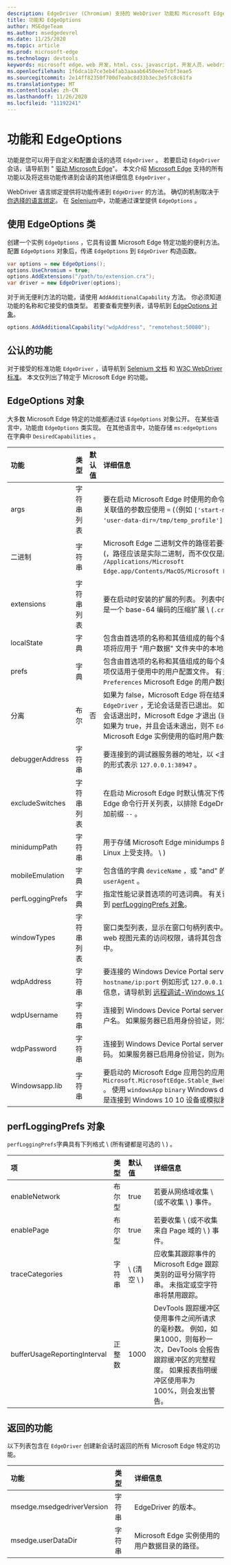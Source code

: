```yaml
---
description: EdgeDriver (Chromium) 支持的 WebDriver 功能和 Microsoft Edge 特定选项的参考。
title: 功能和 EdgeOptions
author: MSEdgeTeam
ms.author: msedgedevrel
ms.date: 11/25/2020
ms.topic: article
ms.prod: microsoft-edge
ms.technology: devtools
keywords: microsoft edge，web 开发，html，css，javascript，开发人员，webdriver，selenium，测试，工具，自动化，测试
ms.openlocfilehash: 1f6dca1b7ce3eb4fab3aaaab6450eee7cbf3eae5
ms.sourcegitcommit: 2e14ff82350f700d7eabc8d33b3ec3e5fc8c61fa
ms.translationtype: MT
ms.contentlocale: zh-CN
ms.lasthandoff: 11/26/2020
ms.locfileid: "11192241"
---
```

# 功能和 EdgeOptions  

功能是您可以用于自定义和配置会话的选项 `EdgeDriver` 。  若要启动 `EdgeDriver` 会话，请导航到 " [驱动 Microsoft Edge][DrivingEdgeWebDriverIndex]"。  本文介绍 [Microsoft Edge][DownloadEdgeWebDriverIndex] 支持的所有功能以及将这些功能传递到会话的其他详细信息 `EdgeDriver` 。  

WebDriver 语言绑定提供将功能传递到 `EdgeDriver` 的方法。  确切的机制取决于 [你选择的语言绑定][ChooseLanguageBindingWebDriverIndex]。  在 [Selenium][SeleniumMain]中，功能通过课堂提供 `EdgeOptions` 。  

## 使用 EdgeOptions 类  

创建一个实例 `EdgeOptions` ，它具有设置 Microsoft Edge 特定功能的便利方法。  配置 `EdgeOptions` 对象后，传递 `EdgeOptions` 到 `EdgeDriver` 构造函数。  

```csharp
var options = new EdgeOptions();
options.UseChromium = true;
options.AddExtensions("/path/to/extension.crx");
var driver = new EdgeDriver(options);
```  

对于尚无便利方法的功能，请使用 `AddAdditionalCapability` 方法。  你必须知道功能的名称和它接受的值类型。  若要查看完整列表，请导航到 [EdgeOptions 对象](#edgeoptions-object)。  

```csharp
options.AddAdditionalCapability("wdpAddress", "remotehost:50080");
```  

## 公认的功能  

对于接受的标准功能 `EdgeDriver` ，请导航到 [Selenium 文档][SharedCapabilitiesSeleniumDocumentation] 和 [W3C WebDriver 标准][CapabilitiesW3cWebdriver]。  本文仅列出了特定于 Microsoft Edge 的功能。  

## EdgeOptions 对象  

大多数 Microsoft Edge 特定的功能都通过该 `EdgeOptions` 对象公开。  在某些语言中，功能由 `EdgeOptions` 类实现。  在其他语言中，功能存储 `ms:edgeOptions` 在字典中 `DesiredCapabilities` 。  

| 功能 | 类型 | 默认值 | 详细信息 |  
|:--- |:--- |:--- |:--- |  
| args | 字符串列表 |  | 要在启动 Microsoft Edge 时使用的命令行参数列表。  带有关联值的参数应使用 `=` (（例如 `['start-maximized', 'user-data-dir=/tmp/temp_profile']` \ ) ）分隔。  |  
| 二进制 | 字符串 |  | Microsoft Edge 二进制文件的路径若要在 macOS 上使用 \ (，路径应该是实际二进制，而不仅仅是应用。  例如， `/Applications/Microsoft Edge.app/Contents/MacOS/Microsoft Edge` \ ) 。  |  
| extensions | 字符串列表 |  | 要在启动时安装的扩展的列表。  列表中的每个项目都应该是一个 base-64 编码的压缩扩展 \ (`.crx` \ ) 。  |  
| localState | 字典 |  | 包含由首选项的名称和其值组成的每个条目的字典。  首选项将应用于 "用户数据" 文件夹中的本地状态文件。  |  
| prefs | 字典 |  | 包含由首选项的名称和其值组成的每个条目的字典。  首选项仅适用于使用中的用户配置文件。  有关示例，请导航到 `Preferences` Microsoft Edge 的用户数据目录中的文件。  |  
| 分离 | 布尔 | 否 | 如果为 false，Microsoft Edge 将在结束时退出 `EdgeDriver` ，无论会话是否已退出。  如果为 true，则仅当会话退出时，Microsoft Edge 才退出 (或关闭 ) 。  **注意**：如果为 true，并且会话未退出，则不 `EdgeDriver` 会清理 Microsoft Edge 实例使用的临时用户数据目录。  |  
| debuggerAddress | 字符串 |  | 要连接到的调试器服务器的地址，以 <主机名/ip： port> 的形式表示  `127.0.0.1:38947` 。  |
| excludeSwitches | 字符串列表 |  | 在启动 Microsoft Edge 时默认情况下传递的 Microsoft Edge 命令行开关列表，以排除 EdgeDriver。  不要给开关加前缀 `--` 。  |  
| minidumpPath | 字符串 |  | 用于存储 Microsoft Edge minidumps 的目录。  \ (仅在 Linux 上受支持。 \ )  |  
| mobileEmulation | 字典 |  | 包含值的字典 `deviceName` ，或 "and" 的值 `deviceMetrics` `userAgent` 。  |  
| perfLoggingPrefs | 字典 |  | 指定性能记录首选项的可选词典。  有关详细信息，请导航到 [perfLoggingPrefs 对象](#perfloggingprefs-object)。  |  
| windowTypes | 字符串列表 |  | 窗口类型列表，显示在窗口句柄列表中。  对于对 Android web 视图元素的访问权限，请将其包含 `webview` 在列表中。  |  
| wdpAddress | 字符串 |  | 要连接的 Windows Device Portal server 的地址， `hostname/ip:port` 例如形式  `127.0.0.1:50080` 。  有关详细信息，请导航到 [远程调试-Windows 10 设备][DevtoolsRemoteDebuggingWindows]。  |  
| wdpUsername | 字符串 |  | 连接到 Windows Device Portal server 时要使用的可选用户名。  如果服务器已启用身份验证，则为必需。  |  
| wdpPassword | 字符串 |  | 连接到 Windows Device Portal server 时要使用的可选密码。  如果服务器已启用身份验证，则为必需。  |  
| Windowsapp.lib | 字符串 |  | 要启动的 Microsoft Edge 应用包的应用程序用户模型 ID `Microsoft.MicrosoftEdge.Stable_8wekyb3d8bbwe!MSEDGE` 。  使用 `windowsApp` `binary` Windows device Portal，而不是连接到 Windows 10 10 设备或模拟器。  |  

## perfLoggingPrefs 对象  

`perfLoggingPrefs`字典具有下列格式 \ (所有键都是可选的 \ ) 。  

| 项 | 类型 | 默认值 | 详细信息 |  
|:--- |:--- |:--- |:--- |  
| enableNetwork | 布尔型 | true | 若要从网络域收集 \ (或不收集 \ ) 事件。  |  
| enablePage | 布尔型 | true | 若要收集 \ (或不收集来自 Page 域的 \ ) 事件。  |  
| traceCategories | 字符串 | \ (清空 \ )  | 应收集其跟踪事件的 Microsoft Edge 跟踪类别的逗号分隔字符串。  未指定或空字符串将禁用跟踪。  |  
| bufferUsageReportingInterval | 正整数 | 1000 | DevTools 跟踪缓冲区使用事件之间所请求的毫秒数。  例如，如果1000，则每秒一次，DevTools 会报告跟踪缓冲区的完整程度。  如果报表指明缓冲区使用率为100%，则会发出警告。  |  

## 返回的功能  

以下列表包含在 `EdgeDriver` 创建新会话时返回的所有 Microsoft Edge 特定的功能。  

| 功能 | 类型 | 详细信息 |  
|:--- |:--- |:--- |  
| msedge.msedgedriverVersion | 字符串 | EdgeDriver 的版本。 |  
| msedge.userDataDir | 字符串 | Microsoft Edge 实例使用的用户数据目录的路径。 |  

<!-- links -->  

[DevtoolsRemoteDebuggingWindows]: ../devtools-guide-chromium/remote-debugging/windows.md "远程调试 Windows 10 设备入门 |Microsoft 文档"  
[DrivingEdgeWebDriverIndex]: ./index.md#driving-microsoft-edge-chromium "推动 Microsoft Edge (Chromium) |Microsoft 文档"    
[DownloadEdgeWebDriverIndex]: ./index.md#install-microsoft-edge-chromium "安装 Microsoft Edge (Chromium) |Microsoft 文档"  
[ChooseLanguageBindingWebDriverIndex]: ./index.md#choose-a-webdriver-language-binding "选择 WebDriver 语言绑定 |Microsoft 文档"

[SeleniumMain]: https://www.selenium.dev "SeleniumHQ 浏览器自动化"  
[SharedCapabilitiesSeleniumDocumentation]: https://www.selenium.dev/documentation/en/driver_idiosyncrasies/shared_capabilities/ "共享功能 |Selenium 文档"   

[CapabilitiesW3cWebdriver]: https://www.w3.org/TR/webdriver/#capabilities "功能-WebDriver 规范 |W3C"   
